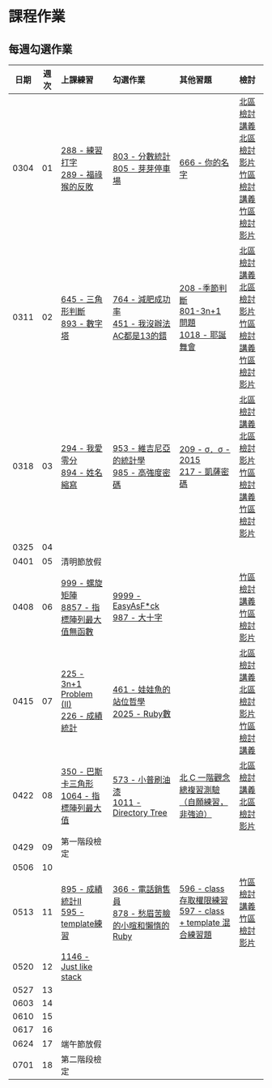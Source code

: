 # 課程作業

## 每週勾選作業

| 日期 | 週次 | 上課練習                                               | 勾選作業                                                         | 其他習題 | 檢討                             |
| :--: | :--: | :----------------------------------------------------- | :--------------------------------------------------------------- | :------- | :------------------------------- |
| 0304 |  01  | [288 - 練習打字][neoj-288]<br>[289 - 福祿猴的反敗][neoj-289] | [803 - 分數統計][neoj-803]<br>[805 - 芽芽停車場][neoj-805] | [666 - 你的名字][neoj-666]         |  [北區檢討講義][tp-review-w1-slide] [北區檢討影片][tp-review-w1-video]<br>[竹區檢討講義][hc-review-w1-slide] [竹區檢討影片][hc-review-w1-video]   |
| 0311 |  02  | [645 - 三角形判斷][neoj-645]<br>[893 - 數字塔][neoj-893]     | [764 - 減肥成功率][neoj-764]<br>[451 - 我沒辦法AC都是13的錯][neoj-451] |  [208 -季節判斷][neoj-208]<br>[801-3n+1 問題][neoj-801]<br>[1018 - 耶誕舞會][neoj-1018] | [北區檢討講義][tp-review-w2-slide] [北區檢討影片][tp-review-w2-video] <br> [竹區檢討講義][hc-review-w2-slide]  [竹區檢討影片][hc-review-w2-video]    |
| 0318 |  03  | [294 - 我愛零分][neoj-294]<br>[894 - 姓名縮寫][neoj-894] | [953 - 維吉尼亞的統計學][neoj-953]<br>[985 - 高強度密碼][neoj-985] | [209 - σ．σ - 2015][neoj-209]<br>[217 - 凱薩密碼][neoj-217] |  [北區檢討講義][tp-review-w3-slide]  [北區檢討影片][tp-review-w3-video]  <br> [竹區檢討講義][hc-review-w3-slide]  [竹區檢討影片][hc-review-w3-video]  |
| 0325 |  04  |       |          |          |      |
| 0401 |  05  |   清明節放假    |          |          |      |
| 0408 |  06  |    [999 - 螺旋矩陣][neoj-999]<br>[8857 - 指標陣列最大值無函數][neoj-8857]   |     [9999 - EasyAsF\*ck][neoj-9999]<br>[987 - 大十字][neoj-987] |          |   [竹區檢討講義][hc-review-w6-slide]  [竹區檢討影片][hc-review-w6-video]   |
| 0415 |  07  |  [225 - 3n+1 Problem (II)][neoj-225]<br>[226 - 成績統計][neoj-226]     | [461 - 娃娃魚的站位哲學][neoj-461]<br>[2025 - Ruby數][neoj-2025]         |          |  [北區檢討講義][tp-review-w7-slide] [北區檢討影片][tp-review-w7-video]<br> [竹區檢討講義][hc-review-w7-slide]    |
| 0422 |  08  | [350 - 巴斯卡三角形][neoj-350]<br>[1064 - 指標陣列最大值][neoj-1064] | [573 - 小普刷油漆][neoj-573]<br>[1011 - Directory Tree][neoj-1011] |     [北 C 一階觀念總複習測驗（自願練習，非強迫）][tp-concept-exam]     |  [北區檢討講義][tp-review-w8-slide] [北區檢討影片][tp-review-w8-video]    |
| 0429 |  09  |   第一階段檢定    |          |          |      |
| 0506 |  10  |       |          |          |      |
| 0513 |  11  | [895 - 成績統計II][neoj-895]<br>[595 - template練習][neoj-595] |   [366 - 電話銷售員][neoj-366] <br> [878 - 愁眉苦臉的小暄和懶惰的 Ruby][neoj-878]     | [596 - class存取權限練習][neoj-596]<br>[597 - class + template 混合練習題][neoj-597]         | [竹區檢討講義][hc-review-w11-slide] [竹區檢討影片][hc-review-w11-video]     |
| 0520 |  12  | [1146 - Just like stack][neoj-1146] |          |          |      |
| 0527 |  13  |       |          |          |      |
| 0603 |  14  |       |          |          |      |
| 0610 |  15  |       |          |          |      |
| 0617 |  16  |       |          |          |      |
| 0624 |  17  |   端午節放假    |          |          |      |
| 0701 |  18  |   第二階段檢定    |          |          |      |

[hc-review-w1-slide]: https://hackmd.io/@XYFC128/r12XnrRCo
[hc-review-w1-video]: https://youtu.be/Xn-YAoKA1sI
[hc-review-w2-slide]: https://hackmd.io/@Ben1102/rycvihZl2
[hc-review-w2-video]: https://youtu.be/cSnJmtJ6uDM
[hc-review-w3-slide]: https://slides.com/rassss/deck-232e8c
[hc-review-w3-video]: https://drive.google.com/file/d/1HXwtwk3_Z68rPH5Hs48x90s4_NbPVNHG/view?usp=share_link
[hc-review-w6-slide]: https://hackmd.io/@SWTRVHQhQZKeXNuaJ-7FeQ/HJHS3fZfn
[hc-review-w6-video]: https://www.youtube.com/watch?v=CUdoSwmppdw
[hc-review-w7-slide]: https://hackmd.io/@gtcoding/ByG3r6xmh
[hc-review-w11-slide]: https://hackmd.io/@SWTRVHQhQZKeXNuaJ-7FeQ/SyPu9qQHh
[hc-review-w11-video]: https://www.youtube.com/watch?v=v4YnuV-XWVw

[tp-review-w1-slide]: https://drive.google.com/file/d/1JFUNkmVpmACOC3G41bfRtKFoemQJ7WP-/view?usp=sharing
[tp-review-w1-video]: https://youtu.be/w6yxwzDqHiE
[tp-review-w2-slide]: https://hackmd.io/@iceylemon157/HJdhZ5bg3#/
[tp-review-w2-video]: https://www.youtube.com/watch?v=LiAPzDb8cIs&ab_channel=sprout-tw
[tp-review-w3-slide]: https://slides.com/allen522019/20220326
[tp-review-w3-video]: https://youtu.be/heewNzPf4Pc
[tp-review-w7-slide]:https://drive.google.com/file/d/10yo3r4t9CgCl7s047S92X_aj0MqEjAFO/view?usp=share_link
[tp-review-w7-video]:https://youtu.be/QJeCm0F_wWott
[tp-review-w8-video]:https://youtu.be/IrFkgZN8MY4
[tp-review-w8-slide]:https://slides.com/cswagger/minimal
[neoj-803]: https://neoj.sprout.tw/problem/803/
[neoj-805]: https://neoj.sprout.tw/problem/805/
[neoj-289]: https://neoj.sprout.tw/problem/289/
[neoj-666]: https://neoj.sprout.tw/problem/666/
[neoj-288]: https://neoj.sprout.tw/problem/288/

[neoj-645]: https://neoj.sprout.tw/problem/645/
[neoj-208]: https://neoj.sprout.tw/problem/208/
[neoj-893]: https://neoj.sprout.tw/problem/893/
[neoj-801]: https://neoj.sprout.tw/problem/801/
[neoj-1018]: https://neoj.sprout.tw/problem/1018/
[neoj-764]: https://neoj.sprout.tw/problem/764/
[neoj-451]: https://neoj.sprout.tw/problem/451/
[neoj-953]: https://neoj.sprout.tw/problem/953/
[neoj-294]: https://neoj.sprout.tw/problem/294/
[neoj-209]: https://neoj.sprout.tw/problem/209/
[neoj-894]: https://neoj.sprout.tw/problem/894/
[neoj-217]: https://neoj.sprout.tw/problem/217/
[neoj-985]: https://neoj.sprout.tw/problem/985/

[neoj-999]: https://neoj.sprout.tw/problem/999/
[neoj-8857]: https://neoj.sprout.tw/problem/8857/
[neoj-9999]: https://neoj.sprout.tw/problem/9999/
[neoj-987]: https://neoj.sprout.tw/problem/987/

[neoj-225]: https://neoj.sprout.tw/problem/225/
[neoj-226]: https://neoj.sprout.tw/problem/226/
[neoj-2025]: https://neoj.sprout.tw/problem/2025/
[neoj-461]: https://neoj.sprout.tw/problem/461/

[neoj-350]: https://neoj.sprout.tw/problem/350/
[neoj-573]: https://neoj.sprout.tw/problem/573/
[neoj-1011]: https://neoj.sprout.tw/problem/1011/
[neoj-1064]: https://neoj.sprout.tw/problem/1064/

[tp-concept-exam]: https://forms.gle/866nWFnyLmjsC7wNA

[neoj-366]: https://neoj.sprout.tw/problem/366/
[neoj-595]: https://neoj.sprout.tw/problem/595/
[neoj-596]: https://neoj.sprout.tw/problem/596/
[neoj-597]: https://neoj.sprout.tw/problem/597/
[neoj-895]: https://neoj.sprout.tw/problem/895/
[neoj-878]: https://neoj.sprout.tw/problem/878/

[neoj-1146]: https://neoj.sprout.tw/problem/1146/




